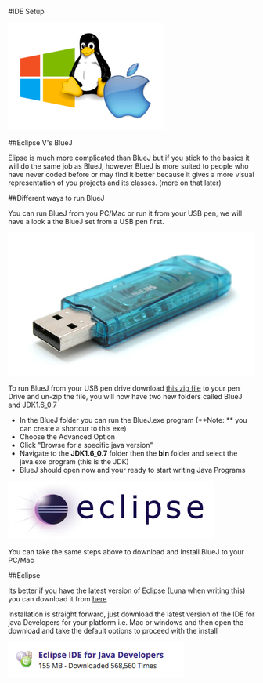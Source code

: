 #IDE Setup

![](img/04.png)

##Eclipse V's BlueJ

Elipse is much more complicated than BlueJ but if you stick to the basics it will do the same job as BlueJ, however BlueJ is more suited to people who have never coded before or may find it better because it gives a more visual representation of you projects and its classes. (more on that later)

##Different ways to run BlueJ

You can run BlueJ from you PC/Mac or run it from your USB pen, we will have a look a the BlueJ set from a USB pen first.

 ![](img/03.png)

To run BlueJ from your USB pen drive download [this zip file](https://moodle.wit.ie/draftfile.php/43413/user/draft/799448923/Course_IDE_-_Version_3.0.2.zip) to your pen Drive and un-zip the file, you will now have two new folders called BlueJ and JDK1.6_0.7

- In the BlueJ folder you can run the BlueJ.exe program (**Note: ** you can create a shortcur to this exe)
- Choose the Advanced Option
- Click "Browse for a specific java version"
- Navigate to the **JDK1.6_0.7** folder then the **bin** folder and select the java.exe program (this is the JDK)
- BlueJ should open now and your ready to start writing Java Programs

 ![](img/05.png)

 You can take the same steps above to download and Install BlueJ to your PC/Mac

##Eclipse

Its better if you have the latest version of Eclipse (Luna when writing this) you can download it from [here](https://www.eclipse.org/downloads/packages/)

Installation is straight forward, just download the latest version of the IDE for java Developers for your platform i.e. Mac or windows and then open the download and take the default options to proceed with the install

![](img/06.png)










